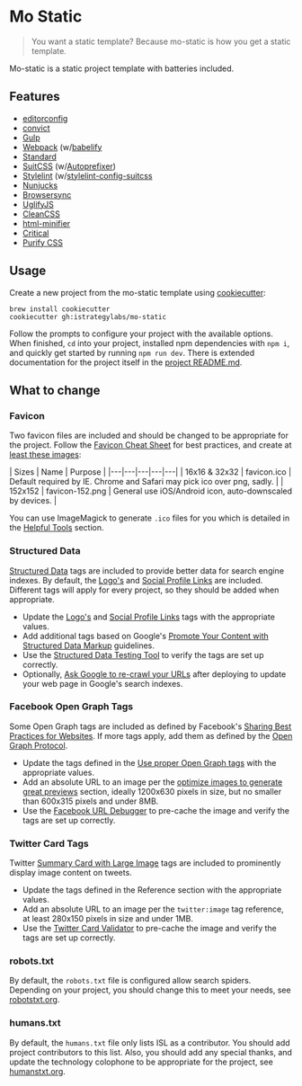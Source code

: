 # Mo Static

> You want a static template? Because mo-static is how you get a static
template.

Mo-static is a static project template with batteries included.


## Features

* [editorconfig](http://editorconfig.org/)
* [convict](https://github.com/mozilla/node-convict)
* [Gulp](http://gulpjs.com/)
* [Webpack](https://webpack.js.org/) (w/[babelify](https://github.com/babel/babelify)
* [Standard](https://github.com/feross/standard)
* [SuitCSS](https://suitcss.github.io) (w/[Autoprefixer](https://autoprefixer.github.io/))
* [Stylelint](https://github.com/stylelint/stylelint) (w/[stylelint-config-suitcss](https://github.com/suitcss/stylelint-config-suitcss)
* [Nunjucks](https://mozilla.github.io/nunjucks/)
* [Browsersync](http://www.browsersync.io/)
* [UglifyJS](https://github.com/mishoo/UglifyJS2/)
* [CleanCSS](https://github.com/jakubpawlowicz/clean-css/tree/3.4)
* [html-minifier](https://github.com/kangax/html-minifier)
* [Critical](https://github.com/addyosmani/critical)
* [Purify CSS](https://github.com/purifycss/purifycss)


## Usage

Create a new project from the mo-static template using [cookiecutter](https://github.com/audreyr/cookiecutter):

```
brew install cookiecutter
cookiecutter gh:istrategylabs/mo-static
```

Follow the prompts to configure your project with the available options. When
finished, `cd` into your project, installed npm dependencies with `npm i`, and
quickly get started by running `npm run dev`. There is extended documentation
for the project itself in the [project README.md](https://github.com/istrategylabs/mo-static/blob/master/%7B%7B%20cookiecutter.repo_name%20%7D%7D/README.md).


## What to change

### Favicon

Two favicon files are included and should be changed to be appropriate for the project.
Follow the [Favicon Cheat Sheet](https://github.com/audreyr/favicon-cheat-sheet) for
best practices, and create at [least these images](https://github.com/audreyr/favicon-cheat-sheet#the-images):

| Sizes | Name | Purpose |
|---|---|---|---|---|
| 16x16 & 32x32 | favicon.ico | Default required by IE. Chrome and Safari may pick ico over png, sadly. |
| 152x152 | favicon-152.png | General use iOS/Android icon, auto-downscaled by devices. |

You can use ImageMagick to generate `.ico` files for you which is detailed in
the [Helpful Tools](https://github.com/audreyr/favicon-cheat-sheet#helpful-tools) section.


### Structured Data

[Structured Data](https://developers.google.com/structured-data/) tags are included to provide better data for search engine indexes.
By default, the [Logo's](https://developers.google.com/structured-data/customize/logos) and
[Social Profile Links](https://developers.google.com/structured-data/customize/social-profiles) are
included. Different tags will apply for every project, so they should be added when appropriate.

* Update the [Logo's](https://developers.google.com/structured-data/customize/logos) and [Social Profile Links](https://developers.google.com/structured-data/customize/social-profiles) tags with the appropriate values.
* Add additional tags based on Google's [Promote Your Content with Structured Data Markup](https://developers.google.com/structured-data/) guidelines.
* Use the [Structured Data Testing Tool](https://developers.google.com/structured-data/testing-tool/) to verify the tags are set up correctly.
* Optionally, [Ask Google to re-crawl your URLs](https://support.google.com/webmasters/answer/6065812?hl=en&ref_topic=4617736&rd=1) after deploying to update your web page in Google's search indexes.

### Facebook Open Graph Tags

Some Open Graph tags are included as defined by Facebook's [Sharing Best Practices for Websites](https://developers.facebook.com/docs/sharing/best-practices).
If more tags apply, add them as defined by the [Open Graph Protocol](http://opengraphprotocol.org/).

* Update the tags defined in the [Use proper Open Graph tags](https://developers.facebook.com/docs/sharing/best-practices#tags) with the appropriate values.
* Add an absolute URL to an image per the [optimize images to generate great previews](https://developers.facebook.com/docs/sharing/best-practices#images) section, ideally 1200x630 pixels in size, but no smaller than 600x315 pixels and under 8MB.
* Use the [Facebook URL Debugger](https://developers.facebook.com/tools/debug) to pre-cache the image and verify the tags are set up correctly.

### Twitter Card Tags

Twitter [Summary Card with Large Image](https://dev.twitter.com/cards/types/summary-large-image)
tags are included to prominently display image content on tweets.

* Update the tags defined in the Reference section with the appropriate values.
* Add an absolute URL to an image per the `twitter:image` tag reference, at least 280x150 pixels in size and under 1MB.
* Use the [Twitter Card Validator](https://cards-dev.twitter.com/validator) to pre-cache the image and verify the tags are set up correctly.

### robots.txt

By default, the `robots.txt` file is configured allow search spiders. Depending on your project, you
should change this to meet your needs, see [robotstxt.org](http://www.robotstxt.org/robotstxt.html).

### humans.txt

By default, the `humans.txt` file only lists ISL as a contributor. You should add project contributors
to this list. Also, you should add any special thanks, and update the technology colophone to be appropriate
for the project, see [humanstxt.org](http://humanstxt.org/Standard.html).

